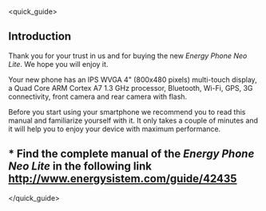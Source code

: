 <quick_guide>

## Introduction

Thank you for your trust in us and for buying the new *Energy Phone Neo Lite*. We hope you will enjoy it.

Your new phone has an IPS WVGA 4" (800x480 pixels) multi-touch display, a Quad Core ARM Cortex A7 1.3 GHz processor, Bluetooth, Wi-Fi, GPS, 3G connectivity, front camera and rear camera with flash.

Before you start using your smartphone we recommend you to read this manual and familiarize yourself with it.  It only takes a couple of minutes and it will help you to enjoy your device with maximum performance.


## <unique> * Find the complete manual of the *Energy Phone Neo Lite* in the following link http://www.energysistem.com/guide/42435
</unique>

</quick_guide>
